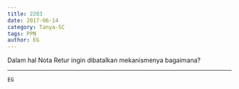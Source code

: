 ```yaml
---
title: 2203
date: 2017-06-14
category: Tanya-SC
tags: PPN
author: EG
---
```


Dalam hal Nota Retur ingin dibatalkan mekanismenya bagaimana?

---



`EG`
